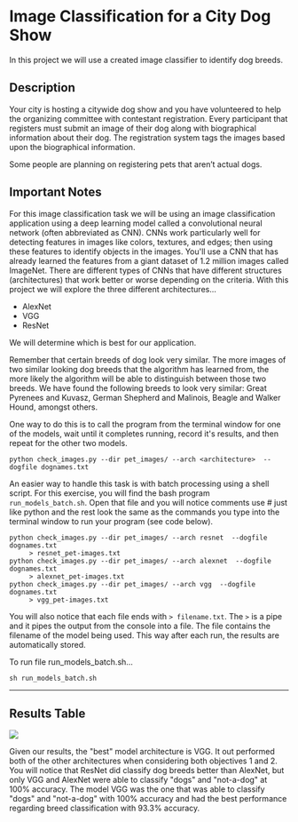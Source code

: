 # Image Classification for a City Dog Show

In this project we will use a created image classifier to identify dog breeds.

## Description

Your city is hosting a citywide dog show and you have volunteered to help the organizing committee with contestant registration. Every participant that registers must submit an image of their dog along with biographical information about their dog. The registration system tags the images based upon the biographical information.

Some people are planning on registering pets that aren’t actual dogs.

## Important Notes
For this image classification task we will be using an image classification application using a deep learning model called a convolutional neural network (often abbreviated as CNN). CNNs work particularly well for detecting features in images like colors, textures, and edges; then using these features to identify objects in the images. You'll use a CNN that has already learned the features from a giant dataset of 1.2 million images called ImageNet. There are different types of CNNs that have different structures (architectures) that work better or worse depending on the criteria. With this project we will explore the three different architectures...
- AlexNet
- VGG
- ResNet

We will determine which is best for our application.

Remember that certain breeds of dog look very similar. The more images of two similar looking dog breeds that the algorithm has learned from, the more likely the algorithm will be able to distinguish between those two breeds. We have found the following breeds to look very similar: Great Pyrenees and Kuvasz, German Shepherd and Malinois, Beagle and Walker Hound, amongst others.

One way to do this is to call the program from the terminal window for one of the models, wait until it completes running, record it's results, and then repeat for the other two models.

```python check_images.py --dir pet_images/ --arch <architecture>  --dogfile dognames.txt```

An easier way to handle this task is with batch processing using a shell script. For this exercise, you will find the bash program `run_models_batch.sh`. Open that file and you will notice comments use # just like python and the rest look the same as the commands you type into the terminal window to run your program (see code below).

```#  Code from run_models_batch.sh 
python check_images.py --dir pet_images/ --arch resnet  --dogfile dognames.txt
     > resnet_pet-images.txt
python check_images.py --dir pet_images/ --arch alexnet  --dogfile dognames.txt  
     > alexnet_pet-images.txt
python check_images.py --dir pet_images/ --arch vgg  --dogfile dognames.txt 
     > vgg_pet-images.txt
```

You will also notice that each file ends with `> filename.txt`. The `>` is a pipe and it pipes the output from the console into a file. The file contains the filename of the model being used. This way after each run, the results are automatically stored.

To run file run_models_batch.sh...

```sh run_models_batch.sh```
___
## Results Table
![](lab-results.png "")

Given our results, the "best" model architecture is VGG. It out performed both of the other architectures when considering both objectives 1 and 2. You will notice that ResNet did classify dog breeds better than AlexNet, but only VGG and AlexNet were able to classify "dogs" and "not-a-dog" at 100% accuracy. The model VGG was the one that was able to classify "dogs" and "not-a-dog" with 100% accuracy and had the best performance regarding breed classification with 93.3% accuracy.
